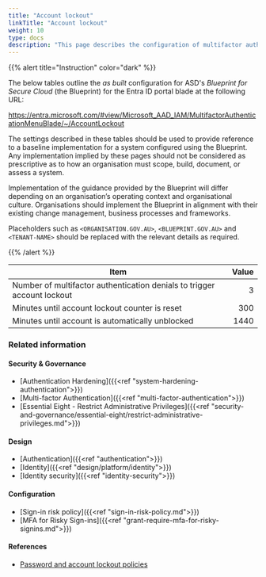 ```yaml
---
title: "Account lockout"
linkTitle: "Account lockout"
weight: 10
type: docs
description: "This page describes the configuration of multifactor authentication within Microsoft Entra ID associated with systems built according to the guidance provided by ASD's Blueprint for Secure Cloud."
---
```


{{% alert title="Instruction" color="dark" %}}
 
The below tables outline the *as built* configuration for ASD's *Blueprint for Secure Cloud* (the Blueprint) for the Entra ID portal blade at the following URL:

https://entra.microsoft.com/#view/Microsoft_AAD_IAM/MultifactorAuthenticationMenuBlade/~/AccountLockout
 
The settings described in these tables should be used to provide reference to a baseline implementation for a system configured using the Blueprint. Any implementation implied by these pages should not be considered as prescriptive as to how an organisation must scope, build, document, or assess a system.

Implementation of the guidance provided by the Blueprint will differ depending on an organisation’s operating context and organisational culture. Organisations should implement the Blueprint in alignment with their existing change management, business processes and frameworks.

Placeholders such as `<ORGANISATION.GOV.AU>`, `<BLUEPRINT.GOV.AU>` and `<TENANT-NAME>` should be replaced with the relevant details as required.

{{% /alert %}}

| Item                                                                    | Value |
| ----------------------------------------------------------------------- | ----: |
| Number of multifactor authentication denials to trigger account lockout |     3 |
| Minutes until account lockout counter is reset                          |   300 |
| Minutes until account is automatically unblocked                        |  1440 |


### Related information

#### Security & Governance

* [Authentication Hardening]({{<ref "system-hardening-authentication">}})
* [Multi-factor Authentication]({{<ref "multi-factor-authentication">}})
* [Essential Eight - Restrict Administrative Privileges]({{<ref "security-and-governance/essential-eight/restrict-administrative-privileges.md">}})

#### Design

* [Authentication]({{<ref "authentication">}})
* [Identity]({{<ref "design/platform/identity">}})
* [Identity security]({{<ref "identity-security">}})

#### Configuration

* [Sign-in risk policy]({{<ref "sign-in-risk-policy.md">}})
* [MFA for Risky Sign-ins]({{<ref "grant-require-mfa-for-risky-signins.md">}})

#### References

* [Password and account lockout policies](https://learn.microsoft.com/entra/identity/domain-services/password-policy)